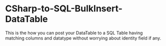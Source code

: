 CSharp-to-SQL-BulkInsert-DataTable
==================================

This is the how you can post your DataTable to a SQL Table  having matching columns and datatype without worrying about identity field if any.  
